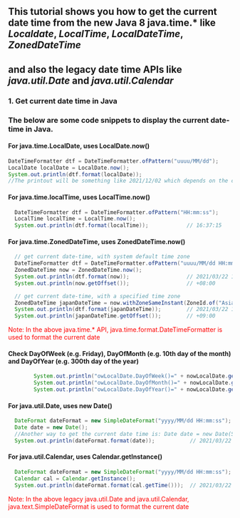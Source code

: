 ## This tutorial shows you how to get the current date time from the new Java 8 java.time.* like _**Localdate**_, _LocalTime_, _LocalDateTime_, _ZonedDateTime_

## and also the legacy date time APIs like _java.util.Date_ and _java.util.Calendar_

### 1. Get current date time in Java

### The below are some code snippets to display the current date-time in Java.

#### For java.time.LocalDate, uses LocalDate.now()
```Java
DateTimeFormatter dtf = DateTimeFormatter.ofPattern("uuuu/MM/dd");
LocalDate localDate = LocalDate.now();
System.out.println(dtf.format(localDate));   
//The printout will be something like 2021/12/02 which depends on the current date
```
#### For java.time.localTime, uses LocalTime.now()
```Java
  DateTimeFormatter dtf = DateTimeFormatter.ofPattern("HH:mm:ss");
  LocalTime localTime = LocalTime.now();
  System.out.println(dtf.format(localTime));            // 16:37:15
```
#### For java.time.ZonedDateTime, uses ZonedDateTime.now()
```Java
  // get current date-time, with system default time zone
  DateTimeFormatter dtf = DateTimeFormatter.ofPattern("uuuu/MM/dd HH:mm:ss");
  ZonedDateTime now = ZonedDateTime.now();
  System.out.println(dtf.format(now));                  // 2021/03/22 16:37:15
  System.out.println(now.getOffset());                  // +08:00

  // get current date-time, with a specified time zone
  ZonedDateTime japanDateTime = now.withZoneSameInstant(ZoneId.of("Asia/Tokyo"));
  System.out.println(dtf.format(japanDateTime));        // 2021/03/22 17:37:15
  System.out.println(japanDateTime.getOffset());        // +09:00
```
<span style="color:red">Note: In the above java.time.* API, java.time.format.DateTimeFormatter is used to format the current date</span>

#### Check DayOfWeek (e.g. Friday), DayOfMonth (e.g. 10th day of the month) and DayOfYear (e.g. 300th day of the year)
```java
        System.out.println("owLocalDate.DayOfWeek()=" + nowLocalDate.getDayOfWeek());  //e.g. Friday
        System.out.println("owLocalDate.DayOfMonth()=" + nowLocalDate.getDayOfMonth()); //e.g. 10
        System.out.println("owLocalDate.DayOfYear()=" + nowLocalDate.getDayOfYear());   //e.g. 300

```
#### For java.util.Date, uses new Date()
```java
  DateFormat dateFormat = new SimpleDateFormat("yyyy/MM/dd HH:mm:ss");
  Date date = new Date(); 
  //Another way to get the current date time is: Date date = new Date(System.currentTimeMillis()); 
  System.out.println(dateFormat.format(date));           // 2021/03/22 16:37:15
```
#### For java.util.Calendar, uses Calendar.getInstance()
```java
  DateFormat dateFormat = new SimpleDateFormat("yyyy/MM/dd HH:mm:ss");
  Calendar cal = Calendar.getInstance();
  System.out.println(dateFormat.format(cal.getTime()));  // 2021/03/22 16:37:15
```
<span style="color:red">Note: In the above legacy java.util.Date and java.util.Calendar, java.text.SimpleDateFormat is used to format the current date</span>



